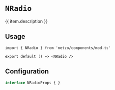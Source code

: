 <script setup>
import SectionDocsCards from '@theme/components/sections/SectionDocsCards.vue'
import en from '~/locales/en.js'
const item = en.components.find(({ uid }) => uid === 'radio')
</script>

<div class="mb-5 w-75px h-75px"  :class="item.icon" />

# `NRadio`

{{ item.description }}

## Usage

```tsx
import { NRadio } from 'netzo/components/mod.ts'

export default () => <NRadio />
```

## Configuration

```ts
interface NRadioProps { }
```
